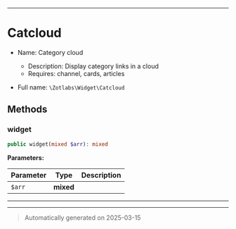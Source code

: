 ***

# Catcloud

* Name: Category cloud
  * Description: Display category links in a cloud
  * Requires: channel, cards, articles



* Full name: `\Zotlabs\Widget\Catcloud`




## Methods


### widget



```php
public widget(mixed $arr): mixed
```








**Parameters:**

| Parameter | Type | Description |
|-----------|------|-------------|
| `$arr` | **mixed** |  |





***


***
> Automatically generated on 2025-03-15
